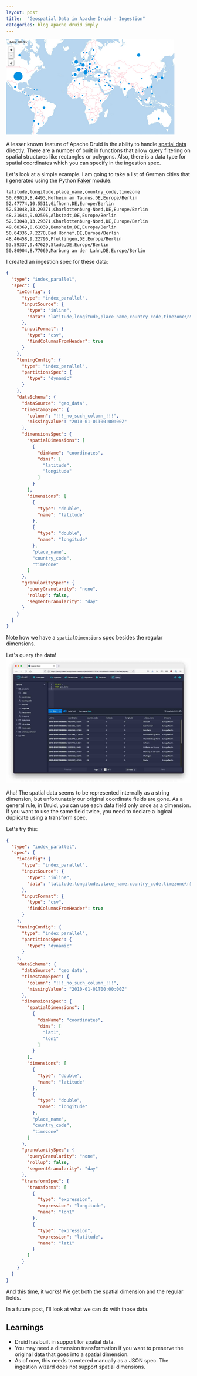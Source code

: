 ```yaml
---
layout: post
title:  "Geospatial Data in Apache Druid - Ingestion"
categories: blog apache druid imply
---
```


![Map](/assets/2021-09-05-map.png)

A lesser known feature of Apache Druid is the ability to handle [spatial data](https://docs.imply.io/latest/druid/development/geo/#spatial-indexing) directly. There are a number of built in functions that allow query filtering on spatial structures like rectangles or polygons. Also, there is a data type for spatial coordinates which you can specify in the ingestion spec.

Let's look at a simple example. I am going to take a list of German cities that I generated using the Python [Faker](https://faker.readthedocs.io/en/master/index.html) module:
```
latitude,longitude,place_name,country_code,timezone
50.09019,8.4493,Hofheim am Taunus,DE,Europe/Berlin
52.47774,10.5511,Gifhorn,DE,Europe/Berlin
52.53048,13.29371,Charlottenburg-Nord,DE,Europe/Berlin
48.21644,9.02596,Albstadt,DE,Europe/Berlin
52.53048,13.29371,Charlottenburg-Nord,DE,Europe/Berlin
49.68369,8.61839,Bensheim,DE,Europe/Berlin
50.64336,7.2278,Bad Honnef,DE,Europe/Berlin
48.46458,9.22796,Pfullingen,DE,Europe/Berlin
53.59337,9.47629,Stade,DE,Europe/Berlin
50.80904,8.77069,Marburg an der Lahn,DE,Europe/Berlin
```
I created an ingestion spec for these data:
```json
{
  "type": "index_parallel",
  "spec": {
    "ioConfig": {
      "type": "index_parallel",
      "inputSource": {
        "type": "inline",
        "data": "latitude,longitude,place_name,country_code,timezone\n50.09019,8.4493,Hofheim am Taunus,DE,Europe/Berlin\n52.47774,10.5511,Gifhorn,DE,Europe/Berlin\n52.53048,13.29371,Charlottenburg-Nord,DE,Europe/Berlin\n48.21644,9.02596,Albstadt,DE,Europe/Berlin\n52.53048,13.29371,Charlottenburg-Nord,DE,Europe/Berlin\n49.68369,8.61839,Bensheim,DE,Europe/Berlin\n50.64336,7.2278,Bad Honnef,DE,Europe/Berlin\n48.46458,9.22796,Pfullingen,DE,Europe/Berlin\n53.59337,9.47629,Stade,DE,Europe/Berlin\n50.80904,8.77069,Marburg an der Lahn,DE,Europe/Berlin"
      },
      "inputFormat": {
        "type": "csv",
        "findColumnsFromHeader": true
      }
    },
    "tuningConfig": {
      "type": "index_parallel",
      "partitionsSpec": {
        "type": "dynamic"
      }
    },
    "dataSchema": {
      "dataSource": "geo_data",
      "timestampSpec": {
        "column": "!!!_no_such_column_!!!",
        "missingValue": "2010-01-01T00:00:00Z"
      },
      "dimensionsSpec": {
        "spatialDimensions": [
          {
            "dimName": "coordinates",
            "dims": [
              "latitude",
              "longitude"
            ]
          }
        ],
        "dimensions": [
          {
            "type": "double",
            "name": "latitude"
          },
          {
            "type": "double",
            "name": "longitude"
          },
          "place_name",
          "country_code",
          "timezone"
        ]
      },
      "granularitySpec": {
        "queryGranularity": "none",
        "rollup": false,
        "segmentGranularity": "day"
      }
    }
  }
}
```
Note how we have a `spatialDimensions` spec besides the regular dimensions.

Let's query the data!
![GeoQuery](/assets/2021-09-05-geo1.jpg)

Aha! The spatial data seems to be represented internally as a string dimension, but unfortunately our original coordinate fields are gone. As a general rule, in Druid, you can use each data field only once as a dimension. If you want to use the same field twice, you need to declare a logical duplicate using a transform spec.

Let's try this:

```json
{
  "type": "index_parallel",
  "spec": {
    "ioConfig": {
      "type": "index_parallel",
      "inputSource": {
        "type": "inline",
        "data": "latitude,longitude,place_name,country_code,timezone\n50.09019,8.4493,Hofheim am Taunus,DE,Europe/Berlin\n52.47774,10.5511,Gifhorn,DE,Europe/Berlin\n52.53048,13.29371,Charlottenburg-Nord,DE,Europe/Berlin\n48.21644,9.02596,Albstadt,DE,Europe/Berlin\n52.53048,13.29371,Charlottenburg-Nord,DE,Europe/Berlin\n49.68369,8.61839,Bensheim,DE,Europe/Berlin\n50.64336,7.2278,Bad Honnef,DE,Europe/Berlin\n48.46458,9.22796,Pfullingen,DE,Europe/Berlin\n53.59337,9.47629,Stade,DE,Europe/Berlin\n50.80904,8.77069,Marburg an der Lahn,DE,Europe/Berlin"
      },
      "inputFormat": {
        "type": "csv",
        "findColumnsFromHeader": true
      }
    },
    "tuningConfig": {
      "type": "index_parallel",
      "partitionsSpec": {
        "type": "dynamic"
      }
    },
    "dataSchema": {
      "dataSource": "geo_data",
      "timestampSpec": {
        "column": "!!!_no_such_column_!!!",
        "missingValue": "2010-01-01T00:00:00Z"
      },
      "dimensionsSpec": {
        "spatialDimensions": [
          {
            "dimName": "coordinates",
            "dims": [
              "lat1",
              "lon1"
            ]
          }
        ],
        "dimensions": [
          {
            "type": "double",
            "name": "latitude"
          },
          {
            "type": "double",
            "name": "longitude"
          },
          "place_name",
          "country_code",
          "timezone"
        ]
      },
      "granularitySpec": {
        "queryGranularity": "none",
        "rollup": false,
        "segmentGranularity": "day"
      },
      "transformSpec": {
        "transforms": [
          {
            "type": "expression",
            "expression": "longitude",
            "name": "lon1"
          },
          {
            "type": "expression",
            "expression": "latitude",
            "name": "lat1"
          }
        ]
      }
    }
  }
}
```
And this time, it works! We get both the spatial dimension and the regular fields.

In a future post, I'll look at what we can do with those data.

## Learnings

- Druid has built in support for spatial data.
- You may need a dimension transformation if you want to preserve the original data that goes into a spatial dimension.
- As of now, this needs to entered manually as a JSON spec. The ingestion wizard does not support spatial dimensions.

